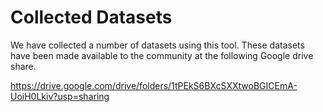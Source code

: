 # Collected Datasets

We have collected a number of datasets using this tool. These datasets have been made available to the community at the following Google drive share. 

https://drive.google.com/drive/folders/1tPEkS6BXcSXXtwoBGICEmA-UoiH0Lkiv?usp=sharing
